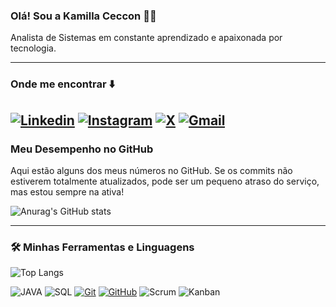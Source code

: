 ### Olá! Sou a Kamilla Ceccon 🙋🏻

Analista de Sistemas em constante aprendizado e apaixonada por tecnologia.

---

### Onde me encontrar ⬇️

[![Linkedin](https://img.shields.io/badge/-LinkedIn-%230077B5?style=for-the-badge&logo=linkedin&logoColor=white)](https://www.linkedin.com/in/kamilla-ceccon/)
[![Instagram](https://img.shields.io/badge/Instagram-E4405F?style=for-the-badge&logo=instagram&logoColor=white)](https://www.instagram.com/kamiceccon/)
[![X](https://img.shields.io/badge/-000000?style=for-the-badge&logo=X&logoColor=white)](https://x.com/kamiceccon?s=11)
[![Gmail](https://img.shields.io/badge/Gmail-D14836?style=for-the-badge&logo=gmail&logoColor=white)](mailto:kamillaceccon@gmail.com)
---

### Meu Desempenho no GitHub

Aqui estão alguns dos meus números no GitHub. Se os commits não estiverem totalmente atualizados, pode ser um pequeno atraso do serviço, mas estou sempre na ativa!

![Anurag's GitHub stats](https://github-readme-stats.vercel.app/api?username=KamillaCeccon&show_icons=true&theme=transparent&cache_seconds=3600)

---
### 🛠️ Minhas Ferramentas e Linguagens

![Top Langs](https://github-readme-stats.vercel.app/api/top-langs/?username=KamillaCeccon&layout=compact&theme=transparent)

![JAVA](https://img.shields.io/badge/Java-ED8B00?style=for-the-badge&logo=openjdk&logoColor=white)
![SQL](https://img.shields.io/badge/Sql-E4405F?style=for-the-badge&logo=sql&logoColor=white)
[![Git](https://img.shields.io/badge/Git-000?style=for-the-badge&logo=git&logoColor=E94D5F)]()
[![GitHub](https://img.shields.io/badge/GitHub-000?style=for-the-badge&logo=github&logoColor=30A3DC)]()
![Scrum](https://img.shields.io/badge/Scrum-007ACC?style=for-the-badge&logo=scrum&logoColor=white)
![Kanban](https://img.shields.io/badge/Kanban-009688?style=for-the-badge&logo=kanban&logoColor=white)

